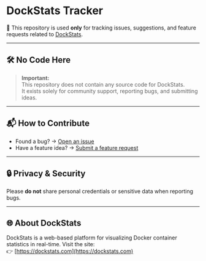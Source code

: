 # DockStats Tracker

📍 This repository is used **only** for tracking issues, suggestions, and feature requests related to [DockStats](https://dockstats.com/).

---

## 🛠️ No Code Here

> **Important:**  
> This repository does not contain any source code for DockStats.  
> It exists solely for community support, reporting bugs, and submitting ideas.

---

## 📬 How to Contribute

- Found a bug? → [Open an issue](https://github.com/YOUR_USERNAME/DockStats-Tracker/issues/new?template=bug_report.md)
- Have a feature idea? → [Submit a feature request](https://github.com/YOUR_USERNAME/DockStats-Tracker/issues/new?template=feature_request.md)

---

## 🔒 Privacy & Security

Please **do not** share personal credentials or sensitive data when reporting bugs.

---

## 🌐 About DockStats

DockStats is a web-based platform for visualizing Docker container statistics in real-time. Visit the site:  
👉 [https://dockstats.com](https://dockstats.com)

